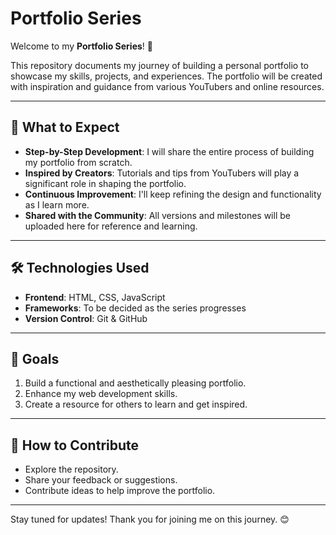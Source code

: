 # Portfolio Series

Welcome to my **Portfolio Series**! 🎉  

This repository documents my journey of building a personal portfolio to showcase my skills, projects, and experiences. The portfolio will be created with inspiration and guidance from various YouTubers and online resources.

---

## 🚀 What to Expect  

- **Step-by-Step Development**: I will share the entire process of building my portfolio from scratch.  
- **Inspired by Creators**: Tutorials and tips from YouTubers will play a significant role in shaping the portfolio.  
- **Continuous Improvement**: I'll keep refining the design and functionality as I learn more.  
- **Shared with the Community**: All versions and milestones will be uploaded here for reference and learning.  

---

## 🛠️ Technologies Used  

- **Frontend**: HTML, CSS, JavaScript  
- **Frameworks**: To be decided as the series progresses  
- **Version Control**: Git & GitHub  

---

## 🎯 Goals  

1. Build a functional and aesthetically pleasing portfolio.  
2. Enhance my web development skills.  
3. Create a resource for others to learn and get inspired.  

---

## 🤝 How to Contribute  

- Explore the repository.  
- Share your feedback or suggestions.  
- Contribute ideas to help improve the portfolio.  

---

Stay tuned for updates! Thank you for joining me on this journey. 😊  
